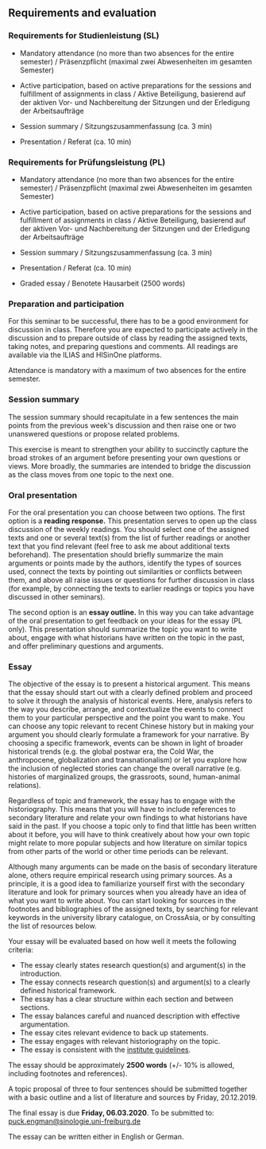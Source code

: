 ## Requirements and evaluation

### Requirements for Studienleistung (SL)

- Mandatory attendance (no more than two absences for the entire semester) / Präsenzpflicht (maximal zwei Abwesenheiten im gesamten Semester)

- Active participation, based on active preparations for the sessions and fulfillment of assignments in class / Aktive Beteiligung, basierend auf der aktiven Vor- und Nachbereitung der Sitzungen und der Erledigung der Arbeitsaufträge

- Session summary / Sitzungszusammenfassung (ca. 3 min)

- Presentation / Referat (ca. 10 min)

### Requirements for Prüfungsleistung (PL)

- Mandatory attendance (no more than two absences for the entire semester) / Präsenzpflicht (maximal zwei Abwesenheiten im gesamten Semester)

- Active participation, based on active preparations for the sessions and fulfillment of assignments in class / Aktive Beteiligung, basierend auf der aktiven Vor- und Nachbereitung der Sitzungen und der Erledigung der Arbeitsaufträge

- Session summary / Sitzungszusammenfassung (ca. 3 min)

- Presentation / Referat (ca. 10 min)

- Graded essay / Benotete Hausarbeit (2500 words)

### Preparation and participation

 For this seminar to be successful, there has to be a good environment for discussion in class. Therefore you are expected to participate actively in the discussion and to prepare outside of class by reading the assigned texts, taking notes, and preparing questions and comments. All readings are available via the ILIAS and HISinOne platforms.

Attendance is mandatory with a maximum of two absences for the entire semester.

### Session summary

The session summary should recapitulate in a few sentences the main points from the previous week's discussion and then raise one or two unanswered questions or propose related problems.

This exercise is meant to strengthen your ability to succinctly capture the broad strokes of an argument before presenting your own questions or views. More broadly, the summaries are intended to bridge the discussion as the class moves from one topic to the next one.

### Oral presentation

For the oral presentation you can choose between two options. The first option is a **reading response.**  This presentation serves to open up the class discussion of the weekly readings. You should select one of the assigned texts and one or several text(s) from the list of further readings or another text that you find relevant (feel free to ask me about additional texts beforehand). The presentation should briefly summarize the main arguments or points made by the authors, identify the types of sources used, connect the texts by pointing out similarities or conflicts between them, and above all raise issues or questions for further discussion in class (for example, by connecting the texts to earlier readings or topics you have discussed in other seminars).

The second option is an **essay outline.** In this way you can take advantage of the oral presentation to get feedback on your ideas for the essay (PL only). This presentation should summarize the topic you want to write about, engage with what historians have written on the topic in the past, and offer preliminary questions and arguments.

### Essay

The objective of the essay is to present a historical argument. This means that the essay should start out with a clearly defined problem and proceed to solve it through the analysis of historical events. Here, analysis refers to the way you describe, arrange, and contextualize the events to connect them to your particular perspective and the point you want to make. You can choose any topic relevant to recent Chinese history but in making your argument you should clearly formulate a framework for your narrative. By choosing a specific framework, events can be shown in light of broader historical trends (e.g. the global postwar era, the Cold War, the anthropocene, globalization and transnationalism) or let you explore how the inclusion of neglected stories can change the overall narrative (e.g. histories of marginalized groups, the grassroots, sound, human-animal relations).

Regardless of topic and framework, the essay has to engage with the historiography. This means that you will have to include references to secondary literature and relate your own findings to what historians have said in the past. If you choose a topic only to find that little has been written about it before, you will have to think creatively about how your own topic might relate to more popular subjects and how literature on similar topics from other parts of the world or other time periods can be relevant.

Although many arguments can be made on the basis of secondary literature alone, others require empirical research using primary sources. As a principle, it is a good idea to familiarize yourself first with the secondary literature and look for primary sources when you already have an idea of what you want to write about. You can start looking for sources in the footnotes and bibliographies of the assigned texts, by searching for relevant keywords in the university library catalogue, on CrossAsia, or by consulting the list of resources below.

Your essay will be evaluated based on how well it meets the following criteria:

- The essay clearly states research question(s) and argument(s) in the introduction.
- The essay connects research question(s) and argument(s) to a clearly defined historical framework.
- The essay has a clear structure within each section and between sections.
- The essay balances careful and nuanced description with effective argumentation.
- The essay cites relevant evidence to back up statements.
- The essay engages with relevant historiography on the topic.
- The essay is consistent with the [institute guidelines](http://www.sinologie.uni-freiburg.de/studium/zusatzangebote/leitfadenhausarbeiten).

The essay should be approximately **2500 words** (+/- 10% is allowed, including footnotes and references).

A topic proposal of three to four sentences should be submitted together with a basic outline and a list of literature and sources by Friday, 20.12.2019.

The final essay is due **Friday, 06.03.2020**. To be submitted to: puck.engman@sinologie.uni-freiburg.de

The essay can be written either in English or German.

